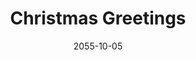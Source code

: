 ---
title: Christmas Greetings
date: 2055-10-05
publish_on: "2055-10-05"
summary: A retro-inspired Christmas greeting sign styled like a vintage holiday card, featuring a cozy mid-century winter scene and festive hand-lettered message for classic nostalgic charm.
tags: [Holiday, Signage]
photos: ["/assets/img/christmas-greetings-1.png"]
category: Holiday
detail: >
  Any longer notes you want to show on the item page only. Materials, print
  settings, quirks, assembly notes—whatever helps.
square_url: https://dcv-designs.square.site/your-item-url
makerworld_url: 
---